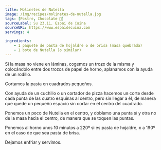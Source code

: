 ```yaml
---
title: Molinetes de Nutella
image: /img/recipes/molinetes-de-nutella.jpg
tags: [Postre, Chocolate 🍫]
sourceLabel: Su 23.11, Espai de Cuina
sourceURL: https://www.espaidecuina.com
servings: 4

ingredients:
    - 1 paquete de pasta de hojaldre o de brisa (masa quebrada)
    - 1 bote de Nutella (o similar)
---
```


Si la masa no viene en láminas, cogemos un trozo de la misma y colocándolo
entre dos trozos de papel de horno, aplanamos con la ayuda de un rodillo.

Cortamos la pasta en cuadrados pequeños.

Con ayuda de un cuchillo o un cortador de pizza hacemos un corte desde cada
punta de las cuatro esquinas al centro, pero sin llegar a él, de manera que
quede un pequeño espacio sin cortar en el centro del cuadrado.

Ponemos un poco de Nutella en el centro, y doblamo una punta sí y otra no de la
masa hacia el centro, de manera que se toquen las puntas.

Ponemos al horno unos 10 minutos a 220º si es pasta de hojaldre, o a 190º en el
caso de que sea pasta de brisa.

Dejamos enfriar y servimos.
